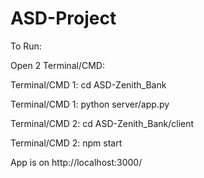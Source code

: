 # ASD-Project

To Run:

Open 2 Terminal/CMD:

Terminal/CMD 1: cd ASD-Zenith_Bank

Terminal/CMD 1: python server/app.py


Terminal/CMD 2: cd ASD-Zenith_Bank/client

Terminal/CMD 2: npm start


App is on http://localhost:3000/
